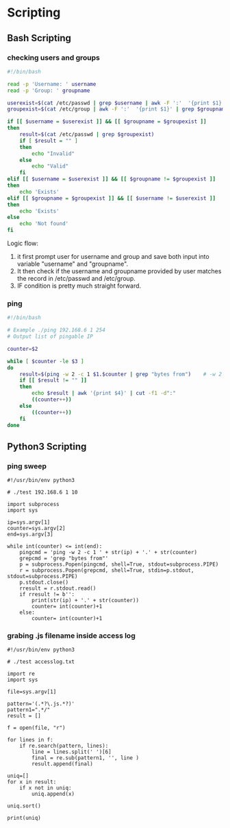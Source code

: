 # Scripting

## Bash Scripting

### checking users and groups

```bash
#!/bin/bash

read -p 'Username: ' username
read -p 'Group: ' groupname

userexist=$(cat /etc/passwd | grep $username | awk -F ':'  '{print $1}')    # example result if exists: root ; if not exists ""
groupexist=$(cat /etc/group | awk -F ':'  '{print $1}' | grep $groupname)   # example result if exists: root ; if not exists ""

if [[ $username = $userexist ]] && [[ $groupname = $groupexist ]] 
then
	result=$(cat /etc/passwd | grep $groupexist)
	if [ $result = "" ]
	then
		echo "Invalid"
	else
		echo "Valid"
	fi
elif [[ $username = $userexist ]] && [[ $groupname != $groupexist ]]
then
	echo 'Exists'
elif [[ $groupname = $groupexist ]] && [[ $username != $userexist ]]
then
	echo 'Exists'
else 
	echo 'Not found'
fi
```

Logic flow:

1. it first prompt user for username and group and save both input into variable "username" and "groupname".
2. It then check if the username and groupname provided by user matches the record in /etc/passwd and /etc/group.
3. IF condition is pretty much straight forward.

### ping

```bash
#!/bin/bash

# Example ./ping 192.168.6 1 254
# Output list of pingable IP

counter=$2

while [ $counter -le $3 ]
do
	result=$(ping -w 2 -c 1 $1.$counter | grep "bytes from")    # -w 2 set the reply wait time to 2 seconds. May increase if network is slow.
	if [[ $result != "" ]]
	then
		echo $result | awk '{print $4}' | cut -f1 -d":"
		((counter++))
	else
		((counter++))
	fi
done
```

## Python3 Scripting

### ping sweep

```
#!/usr/bin/env python3

# ./test 192.168.6 1 10

import subprocess
import sys

ip=sys.argv[1]
counter=sys.argv[2]
end=sys.argv[3]

while int(counter) <= int(end):
    pingcmd = 'ping -w 2 -c 1 ' + str(ip) + '.' + str(counter) 
    grepcmd = 'grep "bytes from"'
    p = subprocess.Popen(pingcmd, shell=True, stdout=subprocess.PIPE)
    r = subprocess.Popen(grepcmd, shell=True, stdin=p.stdout, stdout=subprocess.PIPE)
    p.stdout.close()
    rresult = r.stdout.read()
    if rresult != b'':
        print(str(ip) + '.' + str(counter))
        counter= int(counter)+1
    else:
        counter= int(counter)+1
```

### grabing .js filename inside access log

```
#!/usr/bin/env python3

# ./test accesslog.txt

import re
import sys

file=sys.argv[1]

pattern='(.*?\.js.*?)'
pattern1=".*/"
result = []

f = open(file, "r")

for lines in f:
    if re.search(pattern, lines):
        line = lines.split(' ')[6]
        final = re.sub(pattern1, '', line )
        result.append(final)

uniq=[]
for x in result: 
    if x not in uniq:
        uniq.append(x)

uniq.sort()

print(uniq)
```
